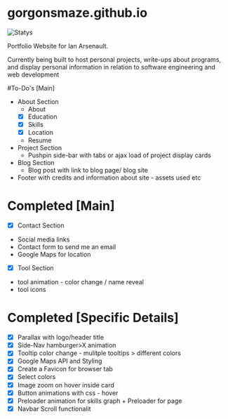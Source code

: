 # gorgonsmaze.github.io

![Statys](https://img.shields.io/badge/Complete-67%25-orange.svg)

Portfolio Website for Ian Arsenault.

Currently being built to host personal projects, write-ups about programs, and display personal information in relation to software engineering and web development

#To-Do's [Main]
* About Section
   * About
    - [x] Education
    - [x] Skills
    - [x] Location
   * Resume
* Project Section
  * Pushpin side-bar with tabs or ajax load of project display cards
* Blog Section
  * Blog post with link to blog page/ blog site 
* Footer with credits and information about site - assets used etc  
 
# Completed [Main]
- [x]  Contact Section
  * Social media links
  * Contact form to send me an email
  * Google Maps for location
- [x]  Tool Section
  * tool animation - color change / name reveal
  * tool icons
  

# Completed [Specific Details]
- [x] Parallax with logo/header title
- [x] Side-Nav hamburger>X animation
- [x] Tooltip color change - mulitple tooltips > different colors
- [x] Google Maps API and Styling
- [x] Create a Favicon for browser tab
- [x] Select colors
- [x] Image zoom on hover inside card
- [x] Button animations with css - hover
- [x] Preloader animation for skills graph + Preloader for page
- [x] Navbar Scroll functionalit
